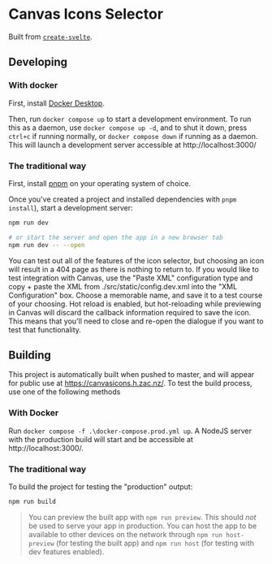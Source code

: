 # Canvas Icons Selector

Built from [`create-svelte`](https://github.com/sveltejs/kit/tree/master/packages/create-svelte).

## Developing

### With docker

First, install [Docker Desktop](https://www.docker.com/get-started).

Then, run `docker compose up` to start a development environment. To run this as a daemon, use `docker compose up -d`, and to shut it down, press `ctrl+c` if running normally, or `docker compose down` if running as a daemon. This will launch a development server accessible at http://localhost:3000/

### The traditional way

First, install [pnpm](https://pnpm.io/) on your operating system of choice.

Once you've created a project and installed dependencies with `pnpm install`), start a development server:

```bash
npm run dev

# or start the server and open the app in a new browser tab
npm run dev -- --open
```

You can test out all of the features of the icon selector, but choosing an icon will result in a 404 page as there is nothing to return to. If you would like to test integration with Canvas, use the "Paste XML" configuration type and copy + paste the XML from ./src/static/config.dev.xml into the "XML Configuration" box. Choose a memorable name, and save it to a test course of your choosing. Hot reload is enabled, but hot-reloading while previewing in Canvas will discard the callback information required to save the icon. This means that you'll need to close and re-open the dialogue if you want to test that functionality.

## Building

This project is automatically built when pushed to master, and will appear for public use at https://canvasicons.h.zac.nz/. To test the build process, use one of the following methods

### With Docker

Run `docker compose -f .\docker-compose.prod.yml up`. A NodeJS server with the production build will start and be accessible at http://localhost:3000/.

### The traditional way

To build the project for testing the "production" output:

```bash
npm run build
```

> You can preview the built app with `npm run preview`. This should _not_ be used to serve your app in production. You can host the app to be available to other devices on the network through `npm run host-preview` (for testing the built app) and `npm run host` (for testing with dev features enabled).
